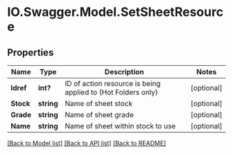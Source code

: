 # IO.Swagger.Model.SetSheetResource
## Properties

Name | Type | Description | Notes
------------ | ------------- | ------------- | -------------
**Idref** | **int?** | ID of action resource is being applied to (Hot Folders only) | [optional] 
**Stock** | **string** | Name of sheet stock | [optional] 
**Grade** | **string** | Name of sheet grade | [optional] 
**Name** | **string** | Name of sheet within stock to use | [optional] 

[[Back to Model list]](../README.md#documentation-for-models) [[Back to API list]](../README.md#documentation-for-api-endpoints) [[Back to README]](../README.md)

